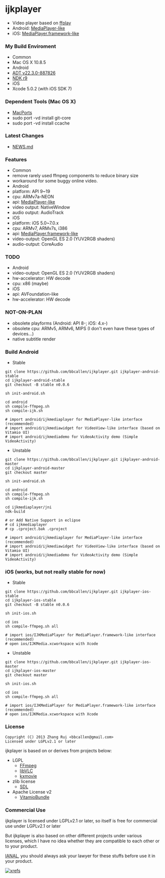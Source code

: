 ijkplayer
=========
- Video player based on [ffplay](http://ffmpeg.org)
 - Android: [MediaPlayer-like](android/ijkmediaplayer/src/tv/danmaku/ijk/media/player/AbstractMediaPlayer.java)
 - iOS: [MediaPlayer.framework-like](ios/IJKMediaPlayer/IJKMediaPlayer/IJKMediaPlayback.h)

### My Build Enviroment
- Common
 - Mac OS X 10.8.5
- Android
 - [ADT v22.3.0-887826](http://developer.android.com/sdk/index.html)
 - [NDK r9](http://developer.android.com/tools/sdk/ndk/index.html)
- iOS
 - Xcode 5.0.2 (with iOS SDK 7)

### Dependent Tools (Mac OS X)
- [MacPorts](http://www.macports.org/install.php)
 - sudo port -vd install git-core
 - sudo port -vd install ccache

### Latest Changes
- [NEWS.md](NEWS.md)

### Features
- Common
 - remove rarely used ffmpeg components to reduce binary size
 - workaround for some buggy online video.
- Android
 - platform: API 9~19
 - cpu: ARMv7a-NEON
 - api: [MediaPlayer-like](android/ijkmediaplayer/src/tv/danmaku/ijk/media/player/AbstractMediaPlayer.java)
 - video output: NativeWindow
 - audio output: AudioTrack
- iOS
 - platform: iOS 5.0~7.0.x
 - cpu: ARMv7, ARMv7s, i386
 - api: [MediaPlayer.framework-like](ios/IJKMediaPlayer/IJKMediaPlayer/IJKMediaPlayback.h)
 - video-output: OpenGL ES 2.0 (YUV2RGB shaders)
 - audio-output: CoreAudio

### TODO
- Android
 - video-output: OpenGL ES 2.0 (YUV2RGB shaders)
 - hw-accelerator: HW decode
 - cpu: x86 (maybe)
- iOS
 - api: AVFoundation-like
 - hw-accelerator: HW decode

### NOT-ON-PLAN
- obsolete playforms (Android: API 8-; iOS: 4.x-)
- obsolete cpu: ARMv5, ARMv6, MIPS (I don't even have these types of devices…)
- native subtitle render

### Build Android
- Stable

```
git clone https://github.com/bbcallen/ijkplayer.git ijkplayer-android-stable
cd ijkplayer-android-stable
git checkout -B stable n0.0.6

sh init-android.sh

cd android
sh compile-ffmpeg.sh
sh compile-ijk.sh

# import android/ijkmediaplayer for MediaPlayer-like interface (recommended)
# import android/ijkmediawidget for VideoView-like interface (based on Vitamio UI)
# import android/ijkmediademo for VideoActivity demo (Simple VideoActivity)
```

- Unstable

```
git clone https://github.com/bbcallen/ijkplayer.git ijkplayer-android-master
cd ijkplayer-android-master
git checkout master

sh init-android.sh

cd android
sh compile-ffmpeg.sh
sh compile-ijk.sh

cd ijkmediaplayer/jni
ndk-build

# or Add Native Support in eclipse
# cd ijkmediaplayer
# cp .cproject.bak .cproject

# import android/ijkmediaplayer for MediaPlayer-like interface (recommended)
# import android/ijkmediawidget for VideoView-like interface (based on Vitamio UI)
# import android/ijkmediademo for VideoActivity demo (Simple VideoActivity)
```

### iOS (works, but not really stable for now)
- Stable

```
git clone https://github.com/bbcallen/ijkplayer.git ijkplayer-ios-stable
cd ijkplayer-ios-stable
git checkout -B stable n0.0.6

sh init-ios.sh

cd ios
sh compile-ffmpeg.sh all

# import ios/IJKMediaPlayer for MediaPlayer.framework-like interface (recommended)
# open ios/IJKMedia.xcworkspace with Xcode
```

- Unstable

```
git clone https://github.com/bbcallen/ijkplayer.git ijkplayer-ios-master
cd ijkplayer-ios-master
git checkout master

sh init-ios.sh

cd ios
sh compile-ffmpeg.sh all

# import ios/IJKMediaPlayer for MediaPlayer.framework-like interface (recommended)
# open ios/IJKMedia.xcworkspace with Xcode
```

### License

```
Copyright (C) 2013 Zhang Rui <bbcallen@gmail.com> 
Licensed under LGPLv2.1 or later
```

ijkplayer is based on or derives from projects below:
- LGPL
  - [FFmpeg](http://git.videolan.org/?p=ffmpeg.git)
  - [libVLC](http://git.videolan.org/?p=vlc.git)
  - [kxmovie](https://github.com/kolyvan/kxmovie)
- zlib license
  - [SDL](http://www.libsdl.org)
- Apache License v2
  - [VitamioBundle](https://github.com/yixia/VitamioBundle)

### Commercial Use
ijkplayer is licensed under LGPLv2.1 or later, so itself is free for commercial use under LGPLv2.1 or later

But ijkplayer is also based on other different projects under various licenses, which I have no idea whether they are compatible to each other or to your product.

[IANAL](http://en.wikipedia.org/wiki/IANAL), you should always ask your lawyer for these stuffs before use it in your product.

[![xrefs](https://sourcegraph.com/api/repos/github.com/bbcallen/ijkplayer/badges/xrefs.png)](https://sourcegraph.com/github.com/bbcallen/ijkplayer)
